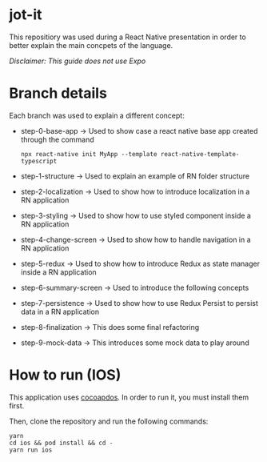 # jot-it
This repositiory was used during a React Native presentation in order to better explain the main concpets of the language.

*Disclaimer: This guide does not use Expo*

# Branch details

Each branch was used to explain a different concept:

- step-0-base-app &rarr; Used to show case a react native base app created through the command 

  ```npx react-native init MyApp --template react-native-template-typescript```

- step-1-structure &rarr; Used to explain an example of RN folder structure

- step-2-localization &rarr; Used to show how to introduce localization in a RN application

- step-3-styling &rarr; Used to show how to use styled component inside a RN application

- step-4-change-screen &rarr; Used to show how to handle navigation in a RN application

- step-5-redux &rarr; Used to show how to introduce Redux as state manager inside a RN application

- step-6-summary-screen &rarr; Used to introduce the following concepts 

- step-7-persistence &rarr; Used to show how to use Redux Persist to persist data in a RN application 

- step-8-finalization &rarr; This does some final refactoring

- step-9-mock-data &rarr; This introduces some mock data to play around

# How to run (IOS)

This application uses [cocoapdos](https://cocoapods.org/). In order to run it, you must install them first. 

Then, clone the repository and run the following commands: 

```
yarn
cd ios && pod install && cd -
yarn run ios
```


















